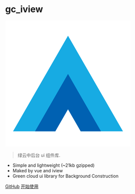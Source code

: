 # gc_iview

![logo](assets/logo.svg)

> 绿云中后台 ui 组件库.

- Simple and lightweight (~21kb gzipped)
- Maked by vue and iview
- Green cloud ui library for Background Construction

[GitHub](https://github.com/huqiliang/gc_iview.git)
[开始使用](/overview/install)
